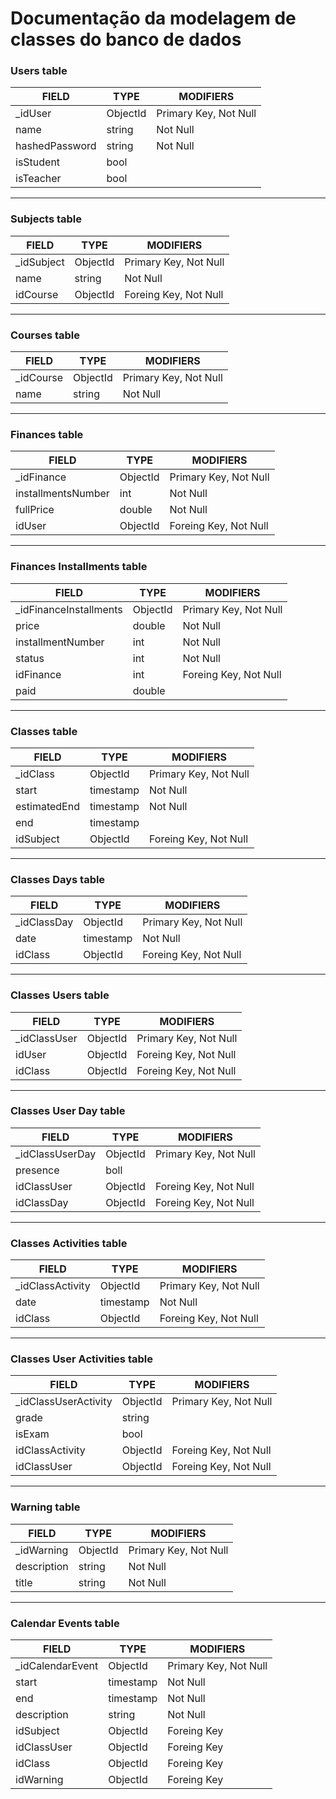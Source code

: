 # Documentação da modelagem de classes do banco de dados

### Users table
| FIELD          | TYPE      | MODIFIERS             |
|----------------|-----------|-----------------------|
|_idUser         |ObjectId   |Primary Key, Not Null  |
|name            |string     |Not Null               |
|hashedPassword  |string     |Not Null               |
|isStudent       |bool       |                       |
|isTeacher       |bool       |                       |
---
### Subjects table
| FIELD          | TYPE      | MODIFIERS             |
|----------------|-----------|-----------------------|
|_idSubject      |ObjectId   |Primary Key, Not Null  |
|name            |string     |Not Null               |
|idCourse        |ObjectId   |Foreing Key, Not Null  |
---
### Courses table
| FIELD          | TYPE      | MODIFIERS             |
|----------------|-----------|-----------------------|
|_idCourse       |ObjectId   |Primary Key, Not Null  |
|name            |string     |Not Null               |
---
### Finances table
| FIELD             | TYPE      | MODIFIERS             |
|-------------------|-----------|-----------------------|
|_idFinance         |ObjectId   |Primary Key, Not Null  |
|installmentsNumber |int        |Not Null               |
|fullPrice          |double     |Not Null               |
|idUser             |ObjectId   |Foreing Key, Not Null  |
---
### Finances Installments table
| FIELD                 | TYPE      | MODIFIERS             |
|-----------------------|-----------|-----------------------|
|_idFinanceInstallments |ObjectId   |Primary Key, Not Null  |
|price                  |double     |Not Null               |
|installmentNumber      |int        |Not Null               |
|status                 |int        |Not Null               |
|idFinance              |int        |Foreing Key, Not Null  |
|paid                   |double     |                       |
---
### Classes table
| FIELD                 | TYPE      | MODIFIERS             |
|-----------------------|-----------|-----------------------|
|_idClass               |ObjectId   |Primary Key, Not Null  |
|start                  |timestamp  |Not Null               |
|estimatedEnd           |timestamp  |Not Null               |
|end                    |timestamp  |                       |
|idSubject              |ObjectId   |Foreing Key, Not Null  |
---
### Classes Days table
| FIELD                 | TYPE      | MODIFIERS             |
|-----------------------|-----------|-----------------------|
|_idClassDay            |ObjectId   |Primary Key, Not Null  |
|date                   |timestamp  |Not Null               |
|idClass                |ObjectId   |Foreing Key, Not Null  |
---
### Classes Users table
| FIELD                 | TYPE      | MODIFIERS             |
|-----------------------|-----------|-----------------------|
|_idClassUser           |ObjectId   |Primary Key, Not Null  |
|idUser                 |ObjectId   |Foreing Key, Not Null  |
|idClass                |ObjectId   |Foreing Key, Not Null  |
---
### Classes User Day table
| FIELD                 | TYPE      | MODIFIERS             |
|-----------------------|-----------|-----------------------|
|_idClassUserDay        |ObjectId   |Primary Key, Not Null  |
|presence               |boll       |                       |
|idClassUser            |ObjectId   |Foreing Key, Not Null  |
|idClassDay             |ObjectId   |Foreing Key, Not Null  |
---
### Classes Activities table
| FIELD                 | TYPE      | MODIFIERS             |
|-----------------------|-----------|-----------------------|
|_idClassActivity       |ObjectId   |Primary Key, Not Null  |
|date                   |timestamp  |Not Null               |
|idClass                |ObjectId   |Foreing Key, Not Null  |
---
### Classes User Activities table
| FIELD                 | TYPE      | MODIFIERS             |
|-----------------------|-----------|-----------------------|
|_idClassUserActivity   |ObjectId   |Primary Key, Not Null  |
|grade                  |string     |                       |
|isExam                 |bool       |                       |
|idClassActivity        |ObjectId   |Foreing Key, Not Null  |
|idClassUser            |ObjectId   |Foreing Key, Not Null  |
---
### Warning table
| FIELD                 | TYPE      | MODIFIERS             |
|-----------------------|-----------|-----------------------|
|_idWarning             |ObjectId   |Primary Key, Not Null  |
|description            |string     |Not Null               |
|title                  |string     |Not Null               |
---
### Calendar Events table
| FIELD                 | TYPE      | MODIFIERS             |
|-----------------------|-----------|-----------------------|
|_idCalendarEvent       |ObjectId   |Primary Key, Not Null  |
|start                  |timestamp  |Not Null               |
|end                    |timestamp  |Not Null               |
|description            |string     |Not Null               |
|idSubject              |ObjectId   |Foreing Key            |
|idClassUser            |ObjectId   |Foreing Key            |
|idClass                |ObjectId   |Foreing Key            |
|idWarning              |ObjectId   |Foreing Key            |
